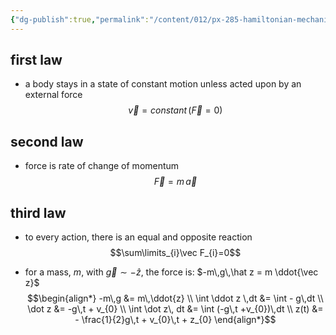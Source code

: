 ```yaml
---
{"dg-publish":true,"permalink":"/content/012/px-285-hamiltonian-mechanics-and-fluid-dynamics/a-introduction/px-285-a1-newton-s-laws/","noteIcon":"1","created":"2024-11-25T10:50:32.000+00:00","updated":"2024-11-26T13:00:40.591+00:00"}
---
```


## first law 
- a body stays in a state of constant motion unless acted upon by an external force
$$\vec v = constant \,(\vec F=0)$$
## second law
- force is rate of change of momentum 
$$\vec F = m\,\vec a$$
## third law
- to every action, there is an equal and opposite reaction
$$\sum\limits_{i}\vec F_{i}=0$$

- for a mass, $m$, with $\vec g\sim-\hat z$, the force is: $-m\,g\,\hat z = m \ddot{\vec z}$   
$$\begin{align*}
	-m\,g &= m\,\ddot{z} \\
	\int \ddot z \,dt &= \int - g\,dt \\
	\dot z &= -g\,t + v_{0} \\
	\int \dot z\, dt &= \int (-g\,t +v_{0})\,dt \\
	z(t) &= - \frac{1}{2}g\,t + v_{0}\,t + z_{0}
\end{align*}$$
